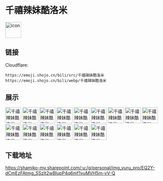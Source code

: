 # 千禧辣妹酷洛米
<img src="https://emoji.shojo.cn/bili/src/千禧辣妹酷洛米/icon.png" width="50" height="50" alt="icon">

## 链接
Cloudflare:
```
https://emoji.shojo.cn/bili/src/千禧辣妹酷洛米
https://emoji.shojo.cn/bili/webp/千禧辣妹酷洛米
```
## 展示
<img src="https://emoji.shojo.cn/bili/src/千禧辣妹酷洛米/千禧辣妹酷洛米-嗤笑.png" width="50" height="50" alt="千禧辣妹酷洛米-嗤笑">
<img src="https://emoji.shojo.cn/bili/src/千禧辣妹酷洛米/千禧辣妹酷洛米-一箭钟情.png" width="50" height="50" alt="千禧辣妹酷洛米-一箭钟情">
<img src="https://emoji.shojo.cn/bili/src/千禧辣妹酷洛米/千禧辣妹酷洛米-开盒.png" width="50" height="50" alt="千禧辣妹酷洛米-开盒">
<img src="https://emoji.shojo.cn/bili/src/千禧辣妹酷洛米/千禧辣妹酷洛米-已标记.png" width="50" height="50" alt="千禧辣妹酷洛米-已标记">
<img src="https://emoji.shojo.cn/bili/src/千禧辣妹酷洛米/千禧辣妹酷洛米-前排看戏.png" width="50" height="50" alt="千禧辣妹酷洛米-前排看戏">
<img src="https://emoji.shojo.cn/bili/src/千禧辣妹酷洛米/千禧辣妹酷洛米-大佬请坐.png" width="50" height="50" alt="千禧辣妹酷洛米-大佬请坐">
<img src="https://emoji.shojo.cn/bili/src/千禧辣妹酷洛米/千禧辣妹酷洛米-愿者上钩.png" width="50" height="50" alt="千禧辣妹酷洛米-愿者上钩">
<img src="https://emoji.shojo.cn/bili/src/千禧辣妹酷洛米/千禧辣妹酷洛米-精心打扮.png" width="50" height="50" alt="千禧辣妹酷洛米-精心打扮">
<img src="https://emoji.shojo.cn/bili/src/千禧辣妹酷洛米/千禧辣妹酷洛米-来点音乐.png" width="50" height="50" alt="千禧辣妹酷洛米-来点音乐">
<img src="https://emoji.shojo.cn/bili/src/千禧辣妹酷洛米/千禧辣妹酷洛米-我倒.png" width="50" height="50" alt="千禧辣妹酷洛米-我倒">
<img src="https://emoji.shojo.cn/bili/src/千禧辣妹酷洛米/千禧辣妹酷洛米-迷人情书.png" width="50" height="50" alt="千禧辣妹酷洛米-迷人情书">
<img src="https://emoji.shojo.cn/bili/src/千禧辣妹酷洛米/千禧辣妹酷洛米-溜了溜了.png" width="50" height="50" alt="千禧辣妹酷洛米-溜了溜了">
<img src="https://emoji.shojo.cn/bili/src/千禧辣妹酷洛米/千禧辣妹酷洛米-煲电话粥.png" width="50" height="50" alt="千禧辣妹酷洛米-煲电话粥">
<img src="https://emoji.shojo.cn/bili/src/千禧辣妹酷洛米/千禧辣妹酷洛米-窃窃私语.png" width="50" height="50" alt="千禧辣妹酷洛米-窃窃私语">
<img src="https://emoji.shojo.cn/bili/src/千禧辣妹酷洛米/千禧辣妹酷洛米-那我呢.png" width="50" height="50" alt="千禧辣妹酷洛米-那我呢">

## 下载地址

https://shamiko-my.sharepoint.com/:u:/g/personal/img_yuru_pro/EQ2Y-dCmEzFAtmg_SSzIt2wBlupP4q6mf1vuMVH5m-vV-Q
